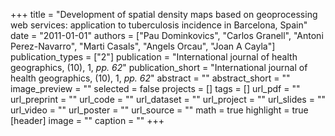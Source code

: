 +++
title = "Development of spatial density maps based on geoprocessing web services: application to tuberculosis incidence in Barcelona, Spain"
date = "2011-01-01"
authors = ["Pau Dominkovics", "Carlos Granell", "Antoni Perez-Navarro", "Marti Casals", "Angels Orcau", "Joan A Cayla"]
publication_types = ["2"]
publication = "International journal of health geographics, (10), 1, _pp. 62_"
publication_short = "International journal of health geographics, (10), 1, _pp. 62_"
abstract = ""
abstract_short = ""
image_preview = ""
selected = false
projects = []
tags = []
url_pdf = ""
url_preprint = ""
url_code = ""
url_dataset = ""
url_project = ""
url_slides = ""
url_video = ""
url_poster = ""
url_source = ""
math = true
highlight = true
[header]
image = ""
caption = ""
+++
